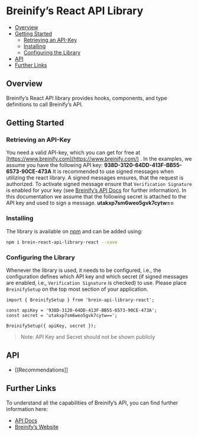 # Breinify’s React API Library

<!-- TOC -->
* [Overview](#overview)
* [Getting Started](#getting-started)
  * [Retrieving an API-Key](#retrieving-an-api-key)
  * [Installing](#installing)
  * [Configuring the Library](#configuring-the-library)
* [API](#api)
* [Further Links](#further-links)
<!-- TOC -->

## Overview
Breinify’s React API library provides hooks, components, and type definitions to call Breinify’s API.

## Getting Started
### Retrieving an API-Key
You need a valid API-key, which you can get for free at  [https://www.breinify.com](https://www.breinify.com/) . In the examples, we assume you have the following API key:
**938D-3120-64DD-413F-BB55-6573-90CE-473A**
It is recommended to use signed messages when utilizing the react library. A signed messages ensures, that the request is authorized. To activate signed message ensure that `Verification Signature` is enabled for your key (see  [Breinify’s API Docs](https://docs.breinify.com/#request-an-api-key)  for further information). In this documentation we assume that the following secret is attached to the API key and used to sign a message.
**utakxp7sm6weo5gvk7cytw==**

### Installing
The library is available on  [npm](https://www.npmjs.com/package/breinify-node)  and can be added using:
```bash
npm i brein-react-api-library-react --save
```

### Configuring the Library
Whenever the library is used, it needs to be configured, i.e., the configuration defines which API key and which secret (if signed messages are enabled, i.e., `Verification Signature` is checked) to use. Please place `BreinifySetup` on the top most section of your application.
```tsx
import { BreinifySetup } from 'brein-api-library-react';

const apiKey = '938D-3120-64DD-413F-BB55-6573-90CE-473A';
const secret = 'utakxp7sm6weo5gvk7cytw==';

BreinifySetup({ apiKey, secret });
```
> Note: API Key and Secret should not be shown publicly

## API
* [[Recommendations]]


## Further Links
To understand all the capabilities of Breinify’s API, you can find further information here:
* [API Docs](https://docs.breinify.com/)
* [Breinify’s Website](https://home.breinify.ai/)